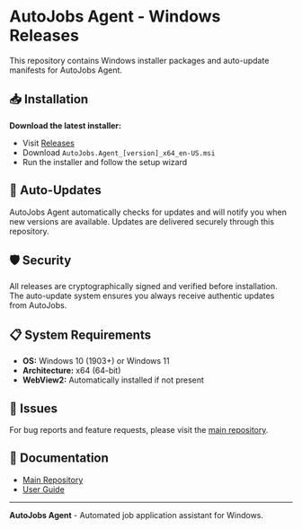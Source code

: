 # AutoJobs Agent - Windows Releases

This repository contains Windows installer packages and auto-update manifests for AutoJobs Agent.

## 📥 Installation

**Download the latest installer:**
- Visit [Releases](../../releases/latest)
- Download `AutoJobs.Agent_[version]_x64_en-US.msi`
- Run the installer and follow the setup wizard

## 🔄 Auto-Updates

AutoJobs Agent automatically checks for updates and will notify you when new versions are available. Updates are delivered securely through this repository.

## 🛡️ Security

All releases are cryptographically signed and verified before installation. The auto-update system ensures you always receive authentic updates from AutoJobs.

## 📋 System Requirements

- **OS:** Windows 10 (1903+) or Windows 11
- **Architecture:** x64 (64-bit)
- **WebView2:** Automatically installed if not present

## 🐛 Issues

For bug reports and feature requests, please visit the [main repository](https://github.com/Autojobs-Me/autojobs-desktop/issues).

## 📖 Documentation

- [Main Repository](https://github.com/Autojobs-Me/autojobs-desktop)
- [User Guide](https://docs.autojobs.me)

---

**AutoJobs Agent** - Automated job application assistant for Windows.
